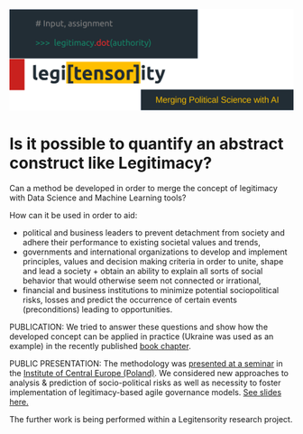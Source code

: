 ![](https://github.com/maksymsur/legitensority/blob/master/theoretical_concept/Project_Title.png "Project Title")

# Is it possible to quantify an abstract construct like **Legitimacy**?

Can a method be developed in order to merge the concept of legitimacy with Data Science and Machine Learning tools?

How can it be used in order to aid:
* political and business leaders to prevent detachment from society and adhere their performance to existing societal values and trends,
* governments and international organizations to develop and implement principles, values and decision making criteria in order to unite, shape and lead a society + obtain an ability to explain all sorts of social behavior that would otherwise seem not connected or irrational,
* financial and business institutions to minimize potential sociopolitical risks, losses and predict the occurrence of certain events (preconditions) leading to opportunities.

PUBLICATION: We tried to answer these questions and show how the developed concept can be applied in practice (Ukraine was used as an example) in the recently published [book chapter](https://www.igi-global.com/chapter/ukrainian-legitimacy-equation/250142).

PUBLIC PRESENTATION: The methodology was [presented at a seminar](https://ies.lublin.pl/pub/artykuly/2020-02/Plakat%20A3_Ukraine%20on%20Europe%27s%20Frontier_mail%20pdf.pdf) in the [Institute of Central Europe (Poland)](https://ies.lublin.pl/en). We considered new approaches to analysis & prediction of socio-political risks as well as necessity to foster implementation of legitimacy-based agile governance models. [See slides here.](https://github.com/maksymsur/legitensority/blob/master/seminar_Poland/Legitimacy.pdf)

The further work is being performed within a Legitensority research project.
